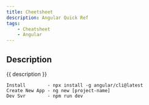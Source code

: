 ```yaml
---
title: Cheetsheet
description: Angular Quick Ref
tags:
    - Cheatsheet
    - Angular
---
```


## Description

{{ description }}

```text
Install        - npx install -g angular/cli@latest
Create New App - ng new [project-name]
Dev Svr        - npm run dev
```

